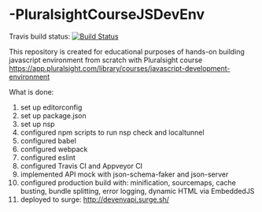 # -PluralsightCourseJSDevEnv
Travis build status: [![Build Status](https://travis-ci.org/RuslanLa/-PluralsightCourseJSDevEnv.svg?branch=master)](https://travis-ci.org/RuslanLa/-PluralsightCourseJSDevEnv)

This repository is created for educational purposes of hands-on building javascript environment from scratch with Pluralsight course https://app.pluralsight.com/library/courses/javascript-development-environment

What is done:
1) set up editorconfig
2) set up package.json
3) set up nsp
4) configured npm scripts to run nsp check and localtunnel
5) configured babel
6) configured webpack
7) configured eslint
8) configured Travis CI and Appveyor CI
9) implemented API mock with json-schema-faker and json-server
10) configured production build with: minification, sourcemaps, cache busting, bundle splitting, error logging, dynamic HTML via EmbeddedJS
11) deployed to surge: http://devenvapi.surge.sh/
